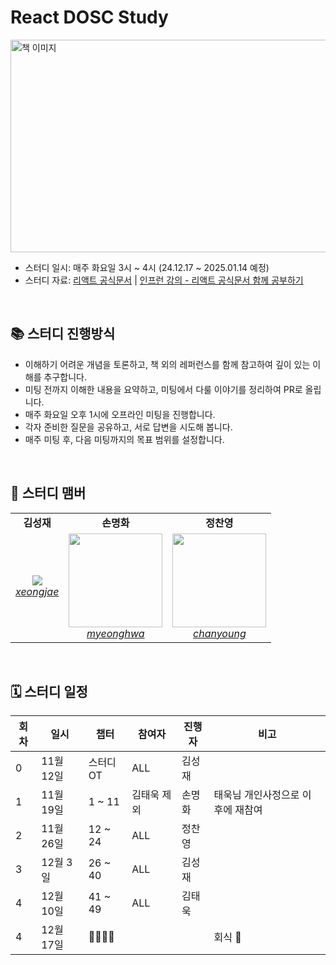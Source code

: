 # React DOSC Study
<img src="https://github.com/user-attachments/assets/db764925-94bc-4210-b2ae-f86ba4dbc278" alt="책 이미지" width="525" height="340">
<br>

- 스터디 일시: 매주 화요일 3시 ~ 4시 (24.12.17 ~ 2025.01.14 예정)
- 스터디 자료: [리액트 공식문서](https://reactjs.org/docs/getting-started.html) | [인프런 강의 - 리액트 공식문서 함께 공부하기](https://inf.run/ZNsx)
<br>

## 📚 스터디 진행방식
- 이해하기 어려운 개념을 토론하고, 책 외의 레퍼런스를 함께 참고하여 깊이 있는 이해를 추구합니다.
- 미팅 전까지 이해한 내용을 요약하고, 미팅에서 다룰 이야기를 정리하여 PR로 올립니다.
- 매주 화요일 오후 1시에 오프라인 미팅을 진행합니다.
- 각자 준비한 질문을 공유하고, 서로 답변을 시도해 봅니다.
- 매주 미팅 후, 다음 미팅까지의 목표 범위를 설정합니다.
<br>

## 🐥 스터디 맴버
<table>
    <tr align="center">
        <td><B>김성재<B></td>
        <td><B>손명화<B></td>
        <td><B>정찬영<B></td>
    </tr>
    <tr align="center">
        <td>
            <img src="https://avatars.githubusercontent.com/u/141702982?size=150">
            <br>
            <a href="https://github.com/xeongjae"><I>xeongjae</I></a>
        </td>
        <td>
            <img src="https://github.com/user-attachments/assets/e41c7047-5f3c-48e4-810c-4beefc8ed8e0" width="150">
            <br>
            <a href="https://github.com/SonMyeongHwa"><I>myeonghwa</I></a>
        </td>
          <td>
            <img src="https://github.com/user-attachments/assets/0ed850ab-e4c6-492b-9b93-d46c88e95a18" width="150" >
            <br>
            <a href="https://github.com/JungChanyyoung"><I>chanyoung</I></a>
        </td>
    </tr>
</table>
<br>

## 🗓 스터디 일정
| 회차 | 일시       | 챕터                      | 참여자         | 진행자   | 비고                                     |
|------|------------|---------------------------|----------------|----------|-----------------------------------------|
| 0    | 11월 12일  | 스터디OT                    | ALL         | 김성재   |                                         |
| 1    | 11월 19일   | 1 ~ 11                  | 김태욱 제외      | 손명화   |  태욱님 개인사정으로 이후에 재참여             |
| 2    | 11월 26일  | 12 ~ 24                  | ALL          | 정찬영   |                                         |
| 3    | 12월 3일  | 26 ~ 40                  | ALL         | 김성재   |                                         |
| 4    | 12월 10일   | 41 ~ 49                  | ALL         | 김태욱   |                                         |
| 4    | 12월 17일   | 🍖🍖🍖🍖                       |             |      | 회식 🤤                                        |
